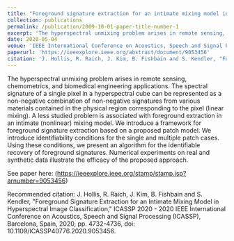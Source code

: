 ```yaml
---
title: "Foreground signature extraction for an intimate mixing model in hyperspectral image classification"
collection: publications
permalink: /publication/2009-10-01-paper-title-number-1
excerpt: 'The hyperspectral unmixing problem arises in remote sensing, chemometrics, and biomedical engineering applications. The spectral signature of a single pixel in a hyperspectral cube can be represented as a non-negative combination of non-negative signatures from various materials contained in the physical region corresponding to the pixel (linear mixing). A less studied problem is associated with foreground extraction in an intimate (nonlinear) mixing model. We introduce a framework for foreground signature extraction based on a proposed patch model. We introduce identifiability conditions for the single and multiple patch cases. Using these conditions, we present an algorithm for the identifiable recovery of foreground signatures. Numerical experiments on real and synthetic data illustrate the efficacy of the proposed approach.'
date: 2020-05-04
venue: 'IEEE International Conference on Acoustics, Speech and Signal Processing'
paperurl: 'https://ieeexplore.ieee.org/abstract/document/9053456'
citation: 'J. Hollis, R. Raich, J. Kim, B. Fishbain and S. Kendler, "Foreground Signature Extraction for an Intimate Mixing Model in Hyperspectral Image Classification," ICASSP 2020 - 2020 IEEE International Conference on Acoustics, Speech and Signal Processing (ICASSP), Barcelona, Spain, 2020, pp. 4732-4736, doi: 10.1109/ICASSP40776.2020.9053456.'
---
```

The hyperspectral unmixing problem arises in remote sensing, chemometrics, and biomedical engineering applications. The spectral signature of a single pixel in a hyperspectral cube can be represented as a non-negative combination of non-negative signatures from various materials contained in the physical region corresponding to the pixel (linear mixing). A less studied problem is associated with foreground extraction in an intimate (nonlinear) mixing model. We introduce a framework for foreground signature extraction based on a proposed patch model. We introduce identifiability conditions for the single and multiple patch cases. Using these conditions, we present an algorithm for the identifiable recovery of foreground signatures. Numerical experiments on real and synthetic data illustrate the efficacy of the proposed approach.

See paper here: (https://ieeexplore.ieee.org/stamp/stamp.jsp?arnumber=9053456)

Recommended citation: J. Hollis, R. Raich, J. Kim, B. Fishbain and S. Kendler, "Foreground Signature Extraction for an Intimate Mixing Model in Hyperspectral Image Classification," ICASSP 2020 - 2020 IEEE International Conference on Acoustics, Speech and Signal Processing (ICASSP), Barcelona, Spain, 2020, pp. 4732-4736, doi: 10.1109/ICASSP40776.2020.9053456.